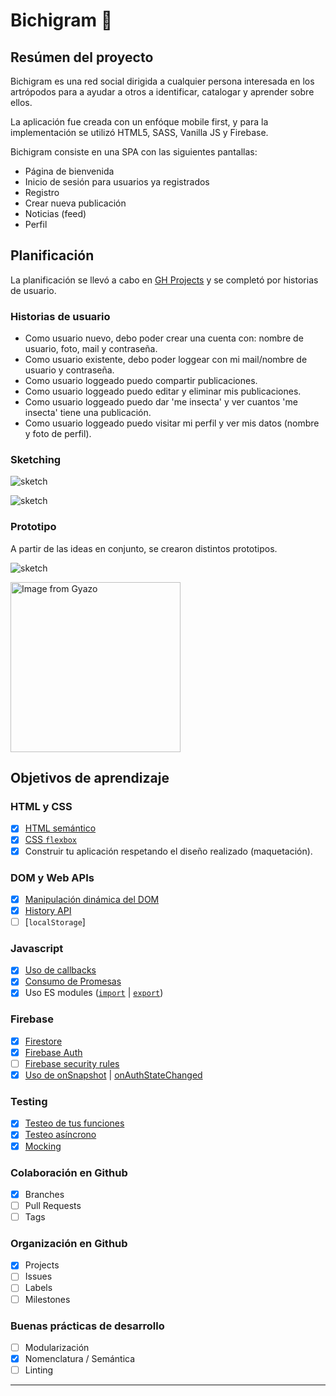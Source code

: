 # Bichigram 🐞

## Resúmen del proyecto

Bichigram es una red social dirigida a cualquier persona interesada en los artrópodos para a ayudar a otros a identificar, catalogar y aprender sobre ellos. 

La aplicación fue creada con un enfóque mobile first, y para la implementación se utilizó HTML5, SASS, Vanilla JS y Firebase.

Bichigram consiste en una SPA con las siguientes pantallas: 
  * Página de bienvenida
  * Inicio de sesión para usuarios ya registrados
  * Registro 
  * Crear nueva publicación
  * Noticias (feed)
  * Perfil 
  
## Planificación 

La planificación se llevó a cabo en [GH Projects](https://github.com/marielcarrillo/CDMX009-Social-Network/projects/1) y se completó por historias de usuario.

  ### Historias de usuario 
  
  * Como usuario nuevo, debo poder crear una cuenta con: nombre de usuario, foto, mail y contraseña.
  * Como usuario existente, debo poder loggear con mi mail/nombre de usuario y contraseña.
  * Como usuario loggeado puedo compartir publicaciones.
  * Como usuario loggeado puedo editar y eliminar mis publicaciones.
  * Como usuario loggeado puedo dar 'me insecta' y ver cuantos 'me insecta' tiene una publicación.
  * Como usuario loggeado puedo visitar mi perfil y ver mis datos (nombre y foto de perfil).
  
  ### Sketching 
  
  ![sketch](https://github.com/marielcarrillo/CDMX009-Social-Network/blob/keupa/readme-img/sketch.jpg)
  
  ![sketch](https://github.com/marielcarrillo/CDMX009-Social-Network/blob/keupa/readme-img/sketch2.jpg)
    
  ### Prototipo
  
  A partir de las ideas en conjunto, se crearon distintos prototipos.
  
  ![sketch](https://github.com/marielcarrillo/CDMX009-Social-Network/blob/keupa/readme-img/layout.jpg)

<a href="https://gyazo.com/7ff064b8e8aed4ba24e97f9c475d1f5d"><img src="https://i.gyazo.com/7ff064b8e8aed4ba24e97f9c475d1f5d.gif" alt="Image from Gyazo" width="272"/></a>


## Objetivos de aprendizaje 

### HTML y CSS

* [x] [HTML semántico](https://developer.mozilla.org/en-US/docs/Glossary/Semantics#Semantics_in_HTML)
* [x] [CSS `flexbox`](https://css-tricks.com/snippets/css/a-guide-to-flexbox/)
* [x] Construir tu aplicación respetando el diseño realizado (maquetación).

### DOM y Web APIs

* [x] [Manipulación dinámica del DOM](https://developer.mozilla.org/es/docs/Referencia_DOM_de_Gecko/Introducci%C3%B3n)
* [x] [History API](https://developer.mozilla.org/es/docs/DOM/Manipulando_el_historial_del_navegador)
* [ ] [`localStorage`]

### Javascript

* [x] [Uso de callbacks](https://developer.mozilla.org/es/docs/Glossary/Callback_function)
* [x] [Consumo de Promesas](https://scotch.io/tutorials/javascript-promises-for-dummies#toc-consuming-promises)
* [x] Uso ES modules
([`import`](https://developer.mozilla.org/en-US/docs/Web/JavaScript/Reference/Statements/import)
| [`export`](https://developer.mozilla.org/en-US/docs/Web/JavaScript/Reference/Statements/export))

### Firebase

* [x] [Firestore](https://firebase.google.com/docs/firestore)
* [x] [Firebase Auth](https://firebase.google.com/docs/auth/web/start)
* [ ] [Firebase security rules](https://firebase.google.com/docs/rules)
* [x] [Uso de onSnapshot](https://firebase.google.com/docs/firestore/query-data/listen)
| [onAuthStateChanged](https://firebase.google.com/docs/auth/web/start#set_an_authentication_state_observer_and_get_user_data)

### Testing

* [x] [Testeo de tus funciones](https://jestjs.io/docs/es-ES/getting-started)
* [x] [Testeo asíncrono](https://jestjs.io/docs/es-ES/asynchronous)
* [x] [Mocking](https://jestjs.io/docs/es-ES/manual-mocks)

### Colaboración en Github

* [x] Branches
* [ ] Pull Requests
* [ ] Tags

### Organización en Github

* [x] Projects
* [ ] Issues
* [ ] Labels
* [ ] Milestones

### Buenas prácticas de desarrollo

* [ ] Modularización
* [x] Nomenclatura / Semántica
* [ ] Linting

***
